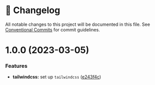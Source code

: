 <!-- markdownlint-disable --><!-- textlint-disable -->
# 📓 Changelog
All notable changes to this project will be documented in this file. See
[Conventional Commits](https://conventionalcommits.org) for commit guidelines.

# 1.0.0 (2023-03-05)


### Features

* **tailwindcss:** set up `tailwindcss` ([e243f4c](https://github.com/JanSzewczyk/expense-tracker/commit/e243f4c194d3a7eb76a807e3f09306206d6284e3))
